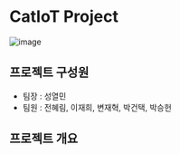 # CatIoT Project
![image](https://github.com/ParkSeungHeun/CatIoT/assets/118339189/849ad9be-3b8f-4b2d-bdcb-3d3d356c449c)

## 프로젝트 구성원
- 팀장 : 성열민
- 팀원 : 전혜림, 이재희, 변재혁, 박건택, 박승헌

## 프로젝트 개요

